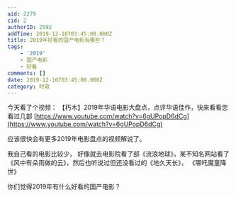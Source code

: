 ```yaml
---
aid: 2279
cid: 2
authorID: 2592
addTime: 2019-12-16T03:45:00.000Z
title: 2019年好看的国产电影有哪些？
tags:
    - '2019'
    - 国产电影
    - 好看
comments: []
date: 2019-12-16T03:45:00.000Z
category: 时政
---
```


今天看了个视频： 【朽木】2019年华语电影大盘点，点评华语佳作，快来看看您看过几部 [https://www.youtube.com/watch?v=6gUPopD6dCg](https://www.youtube.com/watch?v=6gUPopD6dCg)

应该很快会有更多2019年电影盘点的视频解说了。

我自己看的电影比较少， 好像就去电影院看了部《流浪地球》，某不知名网站看了《风中有朵雨做的云》，然后也听说过但还没看过的《地久天长》， 《哪吒魔童降世》

你们觉得2019年有什么好看的国产电影？
